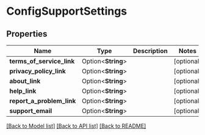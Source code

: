 # ConfigSupportSettings

## Properties

Name | Type | Description | Notes
------------ | ------------- | ------------- | -------------
**terms_of_service_link** | Option<**String**> |  | [optional]
**privacy_policy_link** | Option<**String**> |  | [optional]
**about_link** | Option<**String**> |  | [optional]
**help_link** | Option<**String**> |  | [optional]
**report_a_problem_link** | Option<**String**> |  | [optional]
**support_email** | Option<**String**> |  | [optional]

[[Back to Model list]](../README.md#documentation-for-models) [[Back to API list]](../README.md#documentation-for-api-endpoints) [[Back to README]](../README.md)


